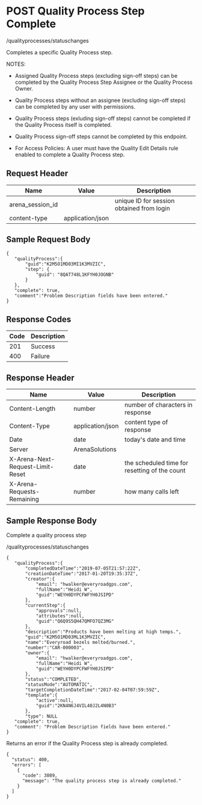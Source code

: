 # POST Quality Process Step Complete


/qualityprocesses/statuschanges

Completes a specific Quality Process step. 

NOTES:

* Assigned Quality Process steps \(excluding sign\-off steps\) can be completed by the Quality Process Step Assignee or the Quality Process Owner.

* Quality Process steps without an assignee \(excluding sign\-off steps\) can be completed by any user with permissions.

* Quality Process steps \(exluding sign\-off steps\) cannot be completed if the Quality Process itself is completed.

* Quality Process sign\-off steps cannot be completed by this endpoint.

* For Access Policies: A user must have the Quality Edit Details rule enabled to complete a Quality Process step.

## Request Header

| Name<br> | Value<br> | Description<br> |
|  --- |  --- |  --- | 
| arena_session_id<br> |   | unique ID for session obtained from login<br> |
| content\-type<br> | application/json<br> |   |

## Sample Request Body
```
{  
   "qualityProcess":{
       "guid":"K2M5O1MD03MI1K3MVZIC",
       "step": {
           "guid": "8QAT748L1KFYH0JOGNB"
       }
   },
   "complete": true,
   "comment":"Problem Description fields have been entered."
}
```
## Response Codes

| Code<br> | Description<br> |
|  --- |  --- | 
| 201<br> | Success<br> |
| 400<br> | Failure<br> |

## Response Header

| Name<br> | Value<br> | Description<br> |
|  --- |  --- |  --- | 
| Content\-Length<br> | number<br> | number of characters in response<br> |
| Content\-Type<br> | application/json<br> | content type of response<br> |
| Date<br> | date<br> | today's date and time<br> |
| Server<br> | ArenaSolutions<br> |   |
| X\-Arena\-Next\-Request\-Limit\-Reset<br> | date<br> | the scheduled time for resetting of the count<br> |
| X\-Arena\-Requests\-Remaining<br> | number<br> | how many calls left<br> |

## Sample Response Body
Complete a quality process step



/qualityprocesses/statuschanges

```
{
   "qualityProcess":{  
       "completedDateTime":"2019-07-05T21:57:22Z",
       "creationDateTime":"2017-01-20T19:35:37Z",
       "creator":{ 
           "email": "hwalker@everyroadgps.com", 
           "fullName":"Heidi W",
           "guid":"WEYH0DYPCFWFYH0JSIPD"
       },
       "currentStep":{  
           "approvals":null,
           "attributes":null,
           "guid":"Q6Q9S5QH47QMFO7QZ3MG"
       },
       "description":"Products have been melting at high temps.",
       "guid":"K2M5O1MD03ML1K3MVZIC",
       "name":"Everyroad bezels melted/burned.",
       "number":"CAR-000003",
       "owner":{  
           "email": "hwalker@everyroadgps.com",
           "fullName":"Heidi W",
           "guid":"WEYH0DYPCFWFYH0JSIPD"
       },
       "status":"COMPLETED",
       "statusMode":"AUTOMATIC",
       "targetCompletionDateTime":"2017-02-04T07:59:59Z",
       "template":{  
           "active":null,
           "guid":"2KN4N6J4VIL40J2L4N0B3"
       },
       "type": NULL
   "complete": true,
   "comment": "Problem Description fields have been entered."
}
```
Returns an error if the Quality Process step is already completed.



```
{
  "status": 400,
  "errors": [
    {
      "code": 3089,
      "message": "The quality process step is already completed."
    }
  ]
}
```
